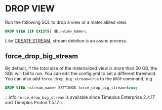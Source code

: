 # DROP VIEW

Run the following SQL to drop a view or a materialized view.

```sql
DROP VIEW [IF EXISTS] db.<view_name>;
```

Like [CREATE STREAM](/sql-create-stream), stream deletion is an async process.

## force_drop_big_stream
By default, if the total size of the materialized view is more than 50 GB, the SQL will fail to run. You can edit the config.yml to set a different threshold. You can also add `force_drop_big_stream=true` to the `DROP` command, e.g.

```sql
DROP VIEW <stream_name> SETTINGS force_drop_big_stream=true;
```

:::info
`force_drop_big_stream` is available since Timeplus Enterprise 2.4.17 and Timeplus Proton 1.5.17.
:::

